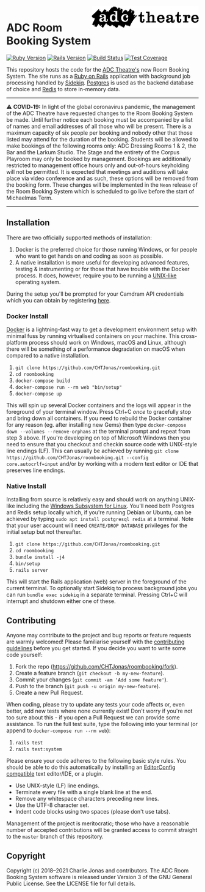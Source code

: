 <img width="280" align="right" src="https://raw.githubusercontent.com/CHTJonas/roombooking/master/public/logo-long-black.svg?sanitize=true">

# ADC Room Booking System

[![Ruby Version](https://img.shields.io/badge/Ruby-v2.7.2-brightgreen.svg)](https://www.ruby-lang.org/en/)
[![Rails Version](https://img.shields.io/badge/Rails-v6.1.3.2-brightgreen.svg)](http://rubyonrails.org/)
[![Build Status](https://github.com/CHTJonas/roombooking/workflows/CI%20CD/badge.svg)](https://github.com/CHTJonas/roombooking/actions?query=workflow%3A%22CI+CD%22)
[![Test Coverage](https://codecov.io/gh/CHTJonas/roombooking/branch/master/graph/badge.svg)](https://codecov.io/gh/CHTJonas/roombooking)

This repository hosts the code for the [ADC Theatre's](https://www.adctheatre.com) new Room Booking System.
The site runs as a [Ruby on Rails](https://rubyonrails.org/) application with background job processing handled by [Sidekiq](https://sidekiq.org/).
[Postgres](https://www.postgresql.org/) is used as the backend database of choice and [Redis](https://redis.io/) to store in-memory data.

---

⚠️ **COVID‑19:**
In light of the global coronavirus pandemic, the management of the ADC Theatre have requested changes to the Room Booking System be made.
Until further notice each booking must be accompanied by a list of names and email addresses of all those who will be present.
There is a maximum capacity of six people per booking and nobody other that those listed may attend for the duration of the booking.
Students will be allowed to make bookings of the following rooms only: ADC Dressing Rooms 1 & 2, the Bar and the Larkum Studio.
The Stage and the entirety of the Corpus Playroom may only be booked by management.
Bookings are additionally restricted to management office hours only and out-of-hours keyholding will not be permitted.
It is expected that meetings and auditions will take place via video conference and as such, these options will be removed from the booking form.
These changes will be implemented in the `Neon` release of the Room Booking System which is scheduled to go live before the start of Michaelmas Term.

---

## Installation
There are two officially supported methods of installation:

1. Docker is the preferred choice for those running Windows, or for people who want to get hands on and coding as soon as possible.
2. A native installation is more useful for developing advanced features, testing & instrumenting or for those that have trouble with the Docker process. It does, however, require you to be running a [UNIX-like](https://en.wikipedia.org/wiki/Unix-like) operating system.

During the setup you'll be prompted for your Camdram API credentials which you can obtain by registering [here](https://www.camdram.net/api/apps/new).

### Docker Install
[Docker](https://www.docker.com/get-started) is a lightning-fast way to get a development environment setup with minimal fuss by running virtualised containers on your machine.
This cross-platform process should work on Windows, macOS and Linux, although there will be something of a performance degradation on macOS when compared to a native installation.

1. `git clone https://github.com/CHTJonas/roombooking.git`
2. `cd roombooking`
3. `docker-compose build`
4. `docker-compose run --rm web "bin/setup"`
5. `docker-compose up`

This will spin up several Docker containers and the logs will appear in the foreground of your terminal window.
Press Ctrl+C *once* to gracefully stop and bring down all containers.
If you need to rebuild the Docker container for any reason (eg. after installing new Gems) then type `docker-compose down --volumes --remove-orphans` at the terminal prompt and repeat from step 3 above.
If you're developing on top of Microsoft Windows then you need to ensure that you checkout and checkin source code with UNIX-style line endings (LF).
This can usually be achieved by running `git clone https://github.com/CHTJonas/roombooking.git --config core.autocrlf=input` and/or by working with a modern text editor or IDE that preserves line endings.

### Native Install
Installing from source is relatively easy and should work on anything UNIX-like including the [Windows Subsystem for Linux](https://docs.microsoft.com/en-us/windows/wsl/install-win10).
You'll need both Postgres and Redis setup locally which, if you're running Debian or Ubuntu, can be achieved by typing `sudo apt install postgresql redis` at a terminal.
Note that your user account will need `CREATE/DROP DATABASE` privileges for the initial setup but not thereafter.

1. `git clone https://github.com/CHTJonas/roombooking.git`
2. `cd roombooking`
3. `bundle install -j4`
4. `bin/setup`
5. `rails server`

This will start the Rails application (web) server in the foreground of the current terminal.
To optionally start Sidekiq to process background jobs you can run `bundle exec sidekiq` in a separate terminal.
Pressing Ctrl+C will interrupt and shutdown either one of these.

## Contributing
Anyone may contribute to the project and bug reports or feature requests are warmly welcomed!
Please familiarise yourself with the [contributing guidelines](https://github.com/CHTJonas/roombooking/blob/master/CONTRIBUTING.md) before you get started.
If you decide you want to write some code yourself:

1. Fork the repo (https://github.com/CHTJonas/roombooking/fork).
2. Create a feature branch (`git checkout -b my-new-feature`).
3. Commit your changes (`git commit -am 'Add some feature'`).
4. Push to the branch (`git push -u origin my-new-feature`).
5. Create a new Pull Request.

When coding, please try to update any tests your code affects or, even better, add new tests where none currently exist!
Don't worry if you're not too sure about this - if you open a Pull Request we can provide some assistance.
To run the full test suite, type the following into your terminal (or append to `docker-compose run --rm web`):

1. `rails test`
2. `rails test:system`

Please ensure your code adheres to the following basic style rules.
You should be able to do this automatically by installing an [EditorConfig compatible](https://editorconfig.org/#download) text editor/IDE, or a plugin.

* Use UNIX-style (LF) line endings.
* Terminate every file with a single blank line at the end.
* Remove any whitespace characters preceding new lines.
* Use the UTF-8 character set.
* Indent code blocks using two spaces (please don't use tabs).

Management of the project is meritocratic; those who have a reasonable number of accepted contributions will be granted access to commit straight to the `master` branch of this repository.

## Copyright
Copyright (c) 2018–2021 Charlie Jonas and contributors.
The ADC Room Booking System software is released under Version 3 of the GNU General Public License.
See the LICENSE file for full details.
